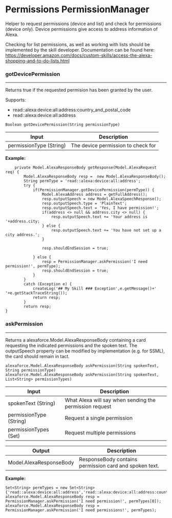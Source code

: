 # Permissions PermissionManager #

Helper to request permissions (device and list) and check for permissions (device only). Device permissions give access to address information of Alexa.

Checking for list permissions, as well as working with lists should be implemented by the skill developer. Documentation can be found here: https://developer.amazon.com/docs/custom-skills/access-the-alexa-shopping-and-to-do-lists.html


### gotDevicePermission ###
- - - -
Returns true if the requested permision has been granted by the user.

Supports:

* read::alexa:device:all:address:country_and_postal_code 
* read::alexa:device:all:address

``` Boolean gotDevicePermission(String permissionType) ```

Input                    | Description
-------------------------| ---------------------------------------
permissionType (String)  | The device permission to check for

**Example:**
```
    private Model.AlexaResponseBody getResponse(Model.AlexaRequest req) {
        Model.AlexaResponseBody resp =  new Model.AlexaResponseBody();
        String permType = 'read::alexa:device:all:address';
        try {
            if(PermissionManager.gotDevicePermission(permType)) {
                Model.AlexaAddress address = getFullAddress();
                resp.outputSpeech = new Model.AlexaSpeechResponse();
                resp.outputSpeech.type = 'PlainText';
                resp.outputSpeech.text = 'Yes, I have permission!';
                if(address <> null && address.city <> null) {
                    resp.outputSpeech.text += 'Your address is '+address.city;
                } else {
                    resp.outputSpeech.text += 'You have not set up a city address.';
                }

                resp.shouldEndSession = true;

            } else {
                resp = PermissionManager.askPermission('I need permission!', permType);
                resp.shouldEndSession = true;
            }
        }
        catch (Exception e) {
            createLog('## My Skill ### Exception',e.getMessage()+' '+e.getStackTraceString());
            return resp;
        }
        return resp;
}		
```

### askPermission ###
- - - -
Returns a alexaforce.Model.AlexaResponseBody containing a card requesting the indicated permissions and the spoken text. The outputSpeech property can be modified by implementation (e.g. for SSML), the card should remain in tact.

``` 
alexaforce.Model.AlexaResponseBody askPermission(String spokenText, String permissionType) 
alexaforce.Model.AlexaResponseBody askPermission(String spokenText, List<String> permissionTypes)
```

Input                            | Description
-------------------------------- | ---------------------------------------------------------
spokenText (String)              | What Alexa will say when sending the permission request
permissionType (String)          | Request a single permission
permissionTypes (Set<String>)    | Request multiple permissions

Output                           | Description
-------------------------------- | --------------------------------------------------------------------------------------------
Model.AlexaResponseBody          | ResponseBody contains permission card and spoken text. 

**Example:**
```
Set<String> permTypes = new Set<String> {'read::alexa:device:all:address','read::alexa:device:all:address:country_and_postal_code','read::alexa:household:list','write::alexa:household:list'};
alexaforce.Model.AlexaResponseBody resp = PermissionManager.askPermission('I need permission!', permTypes[0]);
alexaforce.Model.AlexaResponseBody resp = PermissionManager.askPermission('I need permissions!', permTypes);
```

